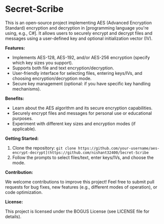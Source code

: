 # Secret-Scribe
This is an open-source project implementing AES (Advanced Encryption Standard) encryption and decryption in [programming language you're using, e.g., C#]. It allows users to securely encrypt and decrypt files and messages using a user-defined key and optional initialization vector (IV).

**Features:**

* Implements AES-128, AES-192, and/or AES-256 encryption (specify which key sizes you support).
* Supports both file and text encryption/decryption.
* User-friendly interface for selecting files, entering keys/IVs, and choosing encryption/decryption mode.
* Secure key management (optional: if you have specific key handling mechanisms).

**Benefits:**

* Learn about the AES algorithm and its secure encryption capabilities.
* Securely encrypt files and messages for personal use or educational purposes.
* Experiment with different key sizes and encryption modes (if applicable).

**Getting Started:**

1. Clone the repository: `git clone https://github.com/your-username/aes-encrypt-decrypt](https://github.com/nishant32400/Secret-Scribe`
4. Follow the prompts to select files/text, enter keys/IVs, and choose the mode.

**Contribution:**

We welcome contributions to improve this project! Feel free to submit pull requests for bug fixes, new features (e.g., different modes of operation), or code optimization. 

**License:**

This project is licensed under the BOGUS License (see LICENSE file for details).
